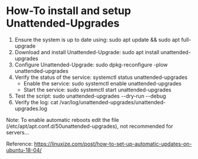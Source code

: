 # How-To install and setup Unattended-Upgrades

1. Ensure the system is up to date using: sudo apt update && sudo apt full-upgrade
2. Download and install Unattended-Upgrade: sudo apt install unattended-upgrades
3. Configure Unattended-Upgrade: sudo dpkg-reconfigure -plow unattended-upgrades
4. Verify the status of the service: systemctl status unattended-upgrades
    - Enable the service: sudo systemctl enable unattended-upgrades
    - Start the service: sudo systemctl start unattended-upgrades
7. Test the script: sudo unattended-upgrades --dry-run --debug
8. Verify the log: cat /var/log/unattended-upgrades/unattended-upgrades.log

Note:
To enable automatic reboots edit the file (/etc/apt/apt.conf.d/50unattended-upgrades), not recommended for servers...

Reference:
https://linuxize.com/post/how-to-set-up-automatic-updates-on-ubuntu-18-04/
